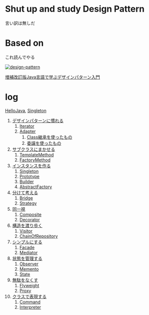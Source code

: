 # Shut up and study Design Pattern

言い訳は無しだ

# Based on

これ読んでやる

[![design-pattern](https://images-na.ssl-images-amazon.com/images/I/51k0udCitAL._SL100_.jpg)](http://www.amazon.co.jp/gp/product/4797327030/ref=as_li_qf_sp_asin_tl?ie=UTF8&camp=247&creative=1211&creativeASIN=4797327030&linkCode=as2&tag=otiai10-22)

[増補改訂版Java言語で学ぶデザインパターン入門](http://www.amazon.co.jp/gp/product/4797327030/ref=as_li_qf_sp_asin_tl?ie=UTF8&camp=247&creative=1211&creativeASIN=4797327030&linkCode=as2&tag=otiai10-22)

# log

[HelloJava](http://otiai10.hatenablog.com/entry/2014/07/06/215920), [Singleton](http://otiai10.hatenablog.com/entry/2014/07/23/235632)


1. [デザインパターンに慣れる]()
    1. [Iterator](https://github.com/otiai10/DesignPattern.java/tree/master/Iterator)
    2. [Adapter](https://github.com/otiai10/DesignPattern.java/tree/master/Adapter)
        1. [Class継承を使ったもの](https://github.com/otiai10/DesignPattern.java/tree/master/Adapter/case1)
        2. [委譲を使ったもの](https://github.com/otiai10/DesignPattern.java/tree/master/Adapter/case2)
2. [サブクラスにまかせる]()
    1. [TemplateMethod]()
    2. [FactoryMethod]()
3. [インスタンスを作る]()
    1. [Singleton]()
    2. [Prototype]()
    3. [Builder]()
    4. [AbstractFactory]()
4. [分けて考える]()
    1. [Bridge]()
    2. [Strategy]()
5. [同一視]()
    1. [Composite]()
    2. [Decorator]()
6. [構造を渡り歩く]()
    1. [Visitor]()
    2. [ChainOfRepository]()
7. [シンプルにする]()
    1. [Facade]()
    2. [Mediator]()
8. [状態を管理する]()
    1. [Observer]()
    2. [Memento]()
    3. [State]()
9. [無駄をなくす]()
    1. [Flyweight]()
    2. [Proxy]()
10. [クラスで表現する]()
    1. [Command]()
    2. [Interpreter]()
